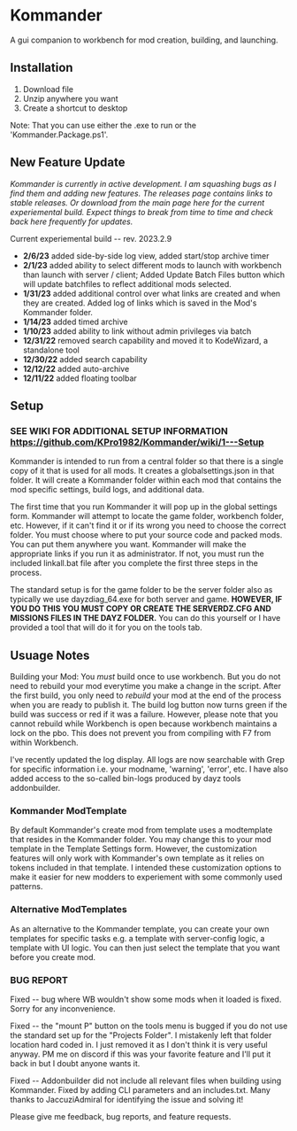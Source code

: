 # Kommander

 A gui companion to workbench for mod creation, building, and launching. 

## Installation
1. Download file
2. Unzip anywhere you want
3. Create a shortcut to desktop

Note: That you can use either the .exe to run or the 'Kommander.Package.ps1'. 

## New Feature Update
*Kommander is currently in active development. I am squashing bugs as I find them and adding new features. The releases page contains links to stable releases. Or download from the main page here for the current experiemental build. Expect things to break from time to time and check back here frequently for updates.*

Current experiemental build -- rev. 2023.2.9
- **2/6/23** added side-by-side log view, added start/stop archive timer
- **2/1/23** added ability to select different mods to launch with workbench than launch with server / client; Added Update Batch Files button which will update batchfiles to reflect additional mods selected.
- **1/31/23** added additional control over what links are created and when they are created. Added log of links which is saved in the Mod's Kommander folder.
- **1/14/23** added timed archive
- **1/10/23** added ability to link without admin privileges via batch 
- **12/31/22** removed search capability and moved it to KodeWizard, a standalone tool 
- **12/30/22** added search capability
- **12/12/22** added auto-archive 
- **12/11/22** added floating toolbar 

## Setup

### SEE WIKI FOR ADDITIONAL SETUP INFORMATION https://github.com/KPro1982/Kommander/wiki/1---Setup

Kommander is intended to run from a central folder so that there is a single copy of it that is used for all mods. It creates a globalsettings.json in that folder.  It will create a Kommander folder within each mod that contains the mod specific settings, build logs, and additional data.

The first time that you run Kommander it will pop up in the global settings form.  Kommander will attempt to locate the game folder, workbench folder, etc.  However, if it can't find it or if its wrong you need to choose the correct folder. You must choose where to put your source code and packed mods.  You can put them anywhere you want. Kommander will make the appropriate links if you run it as administrator.  If not, you must run the included linkall.bat file after you complete the first three steps in the process.

The standard setup is for the game folder to be the server folder also as typically we use dayzdiag_64.exe for both server and game.  **HOWEVER, IF YOU DO THIS YOU MUST COPY OR CREATE THE SERVERDZ.CFG AND MISSIONS FILES IN THE DAYZ FOLDER.**  You can do this yourself or I have provided a tool that will do it for you on the tools tab.  

## Usuage Notes

Building your Mod: You *must* build once to use workbench. But you do not need to rebuild your mod everytime you make a change in the script. After the first build, you only need to *rebuild* your mod at the end of the process when you are ready to publish it. The build log button now turns green if the build was success or red if it was a failure. However, please note that you cannot rebuild while Workbench is open because workbench maintains a lock on the pbo. This does not prevent you from compiling with F7 from within Workbench.  

I've recently updated the log display.  All logs are now searchable with Grep for specific information i.e. your modname, 'warning', 'error', etc.  I have also added access to the so-called bin-logs produced by dayz tools addonbuilder.

### Kommander ModTemplate

By default Kommander's create mod from template uses a modtemplate that resides in the Kommander folder. You may change this to your mod template in the Template Settings form.  However, the customization features will only work with Kommander's own template as it relies on tokens included in that template. I intended these customization options to make it easier for new modders to experiement with some commonly used patterns.

### Alternative ModTemplates

As an alternative to the Kommander template, you can create your own templates for specific tasks e.g. a template with  server-config logic, a template with UI logic.  You can then just select the template that you want before you create mod.

### BUG REPORT
Fixed -- bug where WB wouldn't show some mods when it loaded is fixed. Sorry for any inconvenience.

Fixed -- the "mount P" button on the tools menu is bugged if you do not use the standard set up for the "Projects Folder". I mistakenly left that folder location hard coded in. I just removed it as I don't think it is very useful anyway. PM me on discord if this was your favorite feature and I'll put it back in but I doubt anyone wants it.

Fixed -- Addonbuilder did not include all relevant files when building using Kommander. Fixed by adding CLI parameters and an includes.txt. Many thanks to JaccuziAdmiral for identifying the issue and solving it!



Please give me feedback, bug reports, and feature requests.

